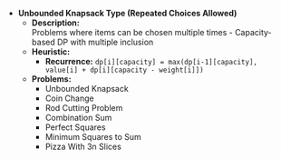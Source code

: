 - **Unbounded Knapsack Type (Repeated Choices Allowed)**
    - **Description:**  
      Problems where items can be chosen multiple times - 	Capacity-based DP with multiple inclusion
    - **Heuristic:**
        - **Recurrence:** `dp[i][capacity] = max(dp[i-1][capacity], value[i] + dp[i][capacity - weight[i]])`
    - **Problems:**
        - Unbounded Knapsack
        - Coin Change
        - Rod Cutting Problem
        - Combination Sum
        - Perfect Squares
        - Minimum Squares to Sum
        - Pizza With 3n Slices
